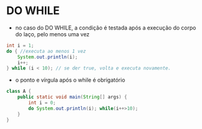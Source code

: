 # DO WHILE

* no caso do DO WHILE, a condição é testada após a execução do corpo do laço, pelo menos uma vez

```java
int i = 1;
do { //executa ao menos 1 vez
    System.out.println(i);
    i++;
} while (i < 10); // se der true, volta e executa novamente.
```

* o ponto e vírgula após o while é obrigatório


```java
class A {
    public static void main(String[] args) {
        int i = 0;
        do System.out.println(i); while(i++>10);
    }
}
```
